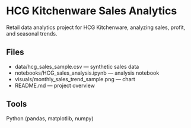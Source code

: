 # HCG Kitchenware Sales Analytics

Retail data analytics project for HCG Kitchenware, analyzing sales, profit, and seasonal trends.

## Files
- data/hcg_sales_sample.csv — synthetic sales data
- notebooks/HCG_sales_analysis.ipynb — analysis notebook
- visuals/monthly_sales_trend_sample.png — chart
- README.md — project overview

## Tools
Python (pandas, matplotlib, numpy)
